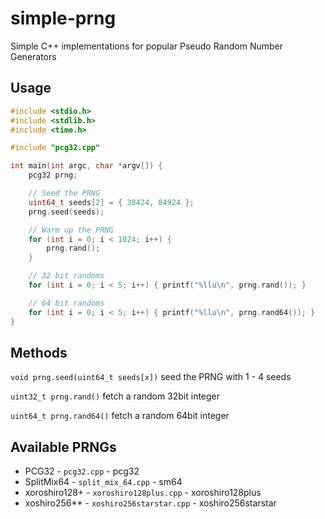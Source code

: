 # simple-prng

Simple C++ implementations for popular Pseudo Random Number Generators

## Usage

```c++
#include <stdio.h>
#include <stdlib.h>
#include <time.h>

#include "pcg32.cpp"

int main(int argc, char *argv[]) {
	pcg32 prng;

	// Seed the PRNG
	uint64_t seeds[2] = { 38424, 84924 };
	prng.seed(seeds);

	// Warm up the PRNG
	for (int i = 0; i < 1024; i++) {
		prng.rand();
	}

	// 32 bit randoms
	for (int i = 0; i < 5; i++) { printf("%llu\n", prng.rand()); }

	// 64 bit randoms
	for (int i = 0; i < 5; i++) { printf("%llu\n", prng.rand64()); }
}
```

## Methods

`void prng.seed(uint64_t seeds[x])` seed the PRNG with 1 - 4 seeds

`uint32_t prng.rand()` fetch a random 32bit integer

`uint64_t prng.rand64()` fetch a random 64bit integer

## Available PRNGs

* PCG32 - `pcg32.cpp` - pcg32
* SplitMix64 - `split_mix_64.cpp` - sm64
* xoroshiro128+ - `xoroshiro128plus.cpp` - xoroshiro128plus
* xoshiro256** - `xoshiro256starstar.cpp` - xoshiro256starstar
